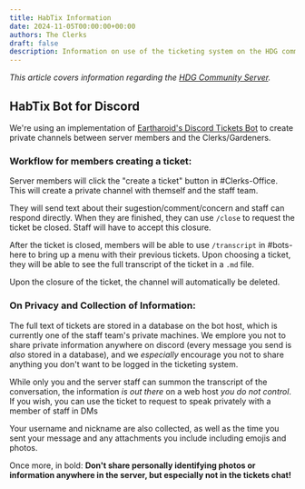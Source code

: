 ```yaml
---
title: HabTix Information
date: 2024-11-05T00:00:00+00:00
authors: The Clerks
draft: false
description: Information on use of the ticketing system on the HDG community server.
---
```

_This article covers information regarding the [HDG Community Server](http://discord.humandomestication.guide/)._
## HabTix Bot for Discord
We're using an implementation of [Eartharoid's Discord Tickets Bot](https://github.com/discord-tickets/bot) to create private channels between server members and the Clerks/Gardeners. 
### Workflow for members creating a ticket: 
Server members will click the "create a ticket" button in #Clerks-Office. This will create a private channel with themself and the staff team.

They will send text about their sugestion/comment/concern and staff can respond directly. When they are finished, they can use `/close` to request the ticket be closed. Staff will have to accept this closure. 

After the ticket is closed, members will be able to use `/transcript` in #bots-here to bring up a menu with their previous tickets. Upon choosing a ticket, they will be able to see the full transcript of the ticket in a `.md` file. 

Upon the closure of the ticket, the channel will automatically be deleted. 
### On Privacy and Collection of Information:
The full text of tickets are stored in a database on the bot host, which is currently one of the staff team's private machines. We emplore you not to share private information anywhere on discord (every message you send is *also* stored in a database), and we *especially* encourage you not to share anything you don't want to be logged in the ticketing system. 

While only you and the server staff can summon the transcript of the conversation, the information *is out there* on a web host *you do not control*. If you wish, you can use the ticket to request to speak privately with a member of staff in DMs

Your username and nickname are also collected, as well as the time you sent your message and any attachments you include including emojis and photos. 

Once more, in bold: **Don't share personally identifying photos or  information anywhere in the server, but especially not in the tickets chat!**